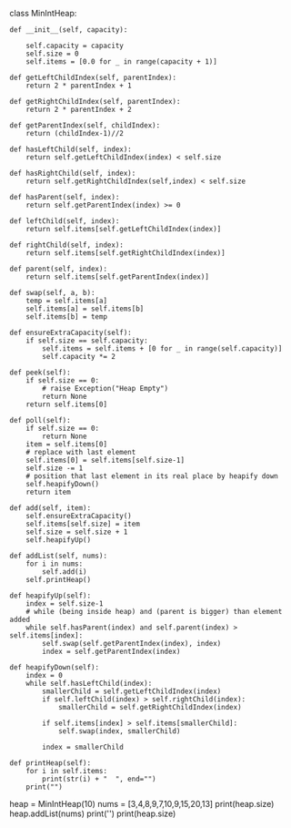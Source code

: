 class MinIntHeap:

    def __init__(self, capacity):

        self.capacity = capacity
        self.size = 0
        self.items = [0.0 for _ in range(capacity + 1)]

    def getLeftChildIndex(self, parentIndex):
        return 2 * parentIndex + 1

    def getRightChildIndex(self, parentIndex):
        return 2 * parentIndex + 2

    def getParentIndex(self, childIndex):
        return (childIndex-1)//2

    def hasLeftChild(self, index):
        return self.getLeftChildIndex(index) < self.size

    def hasRightChild(self, index):
        return self.getRightChildIndex(self,index) < self.size

    def hasParent(self, index):
        return self.getParentIndex(index) >= 0

    def leftChild(self, index):
        return self.items[self.getLeftChildIndex(index)]

    def rightChild(self, index):
        return self.items[self.getRightChildIndex(index)]

    def parent(self, index):
        return self.items[self.getParentIndex(index)]

    def swap(self, a, b):
        temp = self.items[a]
        self.items[a] = self.items[b]
        self.items[b] = temp

    def ensureExtraCapacity(self):
        if self.size == self.capacity:
            self.items = self.items + [0 for _ in range(self.capacity)]
            self.capacity *= 2

    def peek(self):
        if self.size == 0:
            # raise Exception("Heap Empty")
            return None
        return self.items[0]

    def poll(self):
        if self.size == 0:
            return None
        item = self.items[0]
        # replace with last element
        self.items[0] = self.items[self.size-1]
        self.size -= 1
        # position that last element in its real place by heapify down  
        self.heapifyDown()
        return item

    def add(self, item):
        self.ensureExtraCapacity()
        self.items[self.size] = item
        self.size = self.size + 1
        self.heapifyUp()

    def addList(self, nums):
        for i in nums:
            self.add(i)
        self.printHeap()

    def heapifyUp(self):
        index = self.size-1
        # while (being inside heap) and (parent is bigger) than element added
        while self.hasParent(index) and self.parent(index) > self.items[index]:
            self.swap(self.getParentIndex(index), index)
            index = self.getParentIndex(index)

    def heapifyDown(self):
        index = 0
        while self.hasLeftChild(index):
            smallerChild = self.getLeftChildIndex(index)
            if self.leftChild(index) > self.rightChild(index):
                smallerChild = self.getRightChildIndex(index)

            if self.items[index] > self.items[smallerChild]:
                self.swap(index, smallerChild)

            index = smallerChild

    def printHeap(self):
        for i in self.items:
            print(str(i) + "  ", end="")
        print("")



heap = MinIntHeap(10)
nums = [3,4,8,9,7,10,9,15,20,13]
print(heap.size)
heap.addList(nums)
print('')
print(heap.size)





